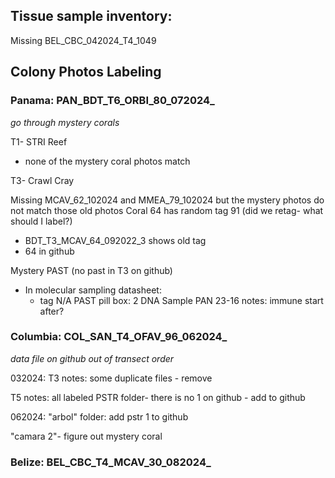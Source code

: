 ## **Tissue sample inventory:** 
Missing BEL_CBC_042024_T4_1049

## Colony Photos Labeling
### **Panama:** PAN_BDT_T6_ORBI_80_072024_
*go through mystery corals* 

T1- STRI Reef 
- none of the mystery coral photos match 

T3- Crawl Cray  

Missing MCAV_62_102024 and MMEA_79_102024 but the mystery photos do not match those old photos
Coral 64 has random tag 91 (did we retag- what should I label?)
- BDT_T3_MCAV_64_092022_3 shows old tag 
- 64 in github

Mystery PAST (no past in T3 on github) 
- In molecular sampling datasheet: 
	- tag N/A PAST pill box: 2 DNA Sample PAN 23-16 notes: immune start after? 


### Columbia: COL_SAN_T4_OFAV_96_062024_
*data file on github out of transect order*

032024:
T3 notes: 
some duplicate files - remove 

T5 notes: all labeled
PSTR folder- there is no 1 on github - add to github

062024: 
"arbol" folder:
add pstr 1 to github

"camara 2"- figure out mystery coral 

### Belize: BEL_CBC_T4_MCAV_30_082024_

